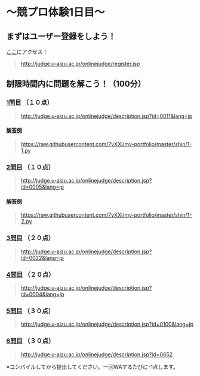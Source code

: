 # ～競プロ体験1日目～

## まずはユーザー登録をしよう！
[ここ](http://judge.u-aizu.ac.jp/onlinejudge/register.jsp)にアクセス！
>http://judge.u-aizu.ac.jp/onlinejudge/register.jsp

## 制限時間内に問題を解こう！（100分）

### [1問目](http://judge.u-aizu.ac.jp/onlinejudge/description.jsp?id=0011&lang=jp) （１０点）
>http://judge.u-aizu.ac.jp/onlinejudge/description.jsp?id=0011&lang=jp

#### [解答例](https://raw.githubusercontent.com/7vXXi/my-portfolio/master/shin/1-1.py)
>https://raw.githubusercontent.com/7vXXi/my-portfolio/master/shin/1-1.py

### [2問目](http://judge.u-aizu.ac.jp/onlinejudge/description.jsp?id=0005&lang=jp) （１０点）
>http://judge.u-aizu.ac.jp/onlinejudge/description.jsp?id=0005&lang=jp

#### [解答例](https://raw.githubusercontent.com/7vXXi/my-portfolio/master/shin/1-2.py)
>https://raw.githubusercontent.com/7vXXi/my-portfolio/master/shin/1-2.py

### [3問目](http://judge.u-aizu.ac.jp/onlinejudge/description.jsp?id=0022&lang=jp) （２０点）
>http://judge.u-aizu.ac.jp/onlinejudge/description.jsp?id=0022&lang=jp

### [4問目](http://judge.u-aizu.ac.jp/onlinejudge/description.jsp?id=0004&lang=jp) （２０点）
>http://judge.u-aizu.ac.jp/onlinejudge/description.jsp?id=0004&lang=jp

### [5問目](http://judge.u-aizu.ac.jp/onlinejudge/description.jsp?id=0100&lang=jp) （３０点）
>http://judge.u-aizu.ac.jp/onlinejudge/description.jsp?id=0100&lang=jp

### [6問目](http://judge.u-aizu.ac.jp/onlinejudge/description.jsp?id=0652) （３０点）
>http://judge.u-aizu.ac.jp/onlinejudge/description.jsp?id=0652


※コンパイルしてから提出してください。一回WAするたびに-1点します。
